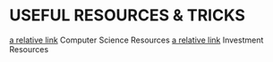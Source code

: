# USEFUL RESOURCES & TRICKS

[a relative link](computer-science.md) Computer Science Resources
[a relative link](investment.md) Investment Resources
